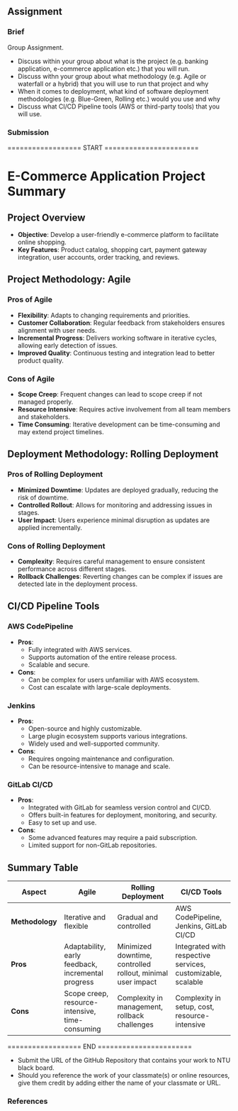 ## Assignment

### Brief

Group Assignment.

- Discuss within your group about what is the project (e.g. banking application, e-commerce application etc.) that you will run.
- Discuss withn your group about what methodology (e.g. Agile or waterfall or a hybrid) that you will use to run that project and why
- When it comes to deployment, what kind of software deployment methodologies (e.g. Blue-Green, Rolling etc.) would you use and why
- Discuss what CI/CD Pipeline tools (AWS or third-party tools) that you will use.

### Submission 

================== START =======================
# E-Commerce Application Project Summary

## Project Overview

- **Objective**: Develop a user-friendly e-commerce platform to facilitate online shopping.
- **Key Features**: Product catalog, shopping cart, payment gateway integration, user accounts, order tracking, and reviews.

## Project Methodology: Agile

### Pros of Agile

- **Flexibility**: Adapts to changing requirements and priorities.
- **Customer Collaboration**: Regular feedback from stakeholders ensures alignment with user needs.
- **Incremental Progress**: Delivers working software in iterative cycles, allowing early detection of issues.
- **Improved Quality**: Continuous testing and integration lead to better product quality.

### Cons of Agile

- **Scope Creep**: Frequent changes can lead to scope creep if not managed properly.
- **Resource Intensive**: Requires active involvement from all team members and stakeholders.
- **Time Consuming**: Iterative development can be time-consuming and may extend project timelines.

## Deployment Methodology: Rolling Deployment

### Pros of Rolling Deployment

- **Minimized Downtime**: Updates are deployed gradually, reducing the risk of downtime.
- **Controlled Rollout**: Allows for monitoring and addressing issues in stages.
- **User Impact**: Users experience minimal disruption as updates are applied incrementally.

### Cons of Rolling Deployment

- **Complexity**: Requires careful management to ensure consistent performance across different stages.
- **Rollback Challenges**: Reverting changes can be complex if issues are detected late in the deployment process.

## CI/CD Pipeline Tools

### AWS CodePipeline

- **Pros**:
  - Fully integrated with AWS services.
  - Supports automation of the entire release process.
  - Scalable and secure.
- **Cons**:
  - Can be complex for users unfamiliar with AWS ecosystem.
  - Cost can escalate with large-scale deployments.

### Jenkins

- **Pros**:
  - Open-source and highly customizable.
  - Large plugin ecosystem supports various integrations.
  - Widely used and well-supported community.
- **Cons**:
  - Requires ongoing maintenance and configuration.
  - Can be resource-intensive to manage and scale.

### GitLab CI/CD

- **Pros**:
  - Integrated with GitLab for seamless version control and CI/CD.
  - Offers built-in features for deployment, monitoring, and security.
  - Easy to set up and use.
- **Cons**:
  - Some advanced features may require a paid subscription.
  - Limited support for non-GitLab repositories.

## Summary Table

| Aspect          | Agile                                              | Rolling Deployment                                          | CI/CD Tools                                                 |
| --------------- | -------------------------------------------------- | ----------------------------------------------------------- | ----------------------------------------------------------- |
| **Methodology** | Iterative and flexible                             | Gradual and controlled                                      | AWS CodePipeline, Jenkins, GitLab CI/CD                     |
| **Pros**        | Adaptability, early feedback, incremental progress | Minimized downtime, controlled rollout, minimal user impact | Integrated with respective services, customizable, scalable |
| **Cons**        | Scope creep, resource-intensive, time-consuming    | Complexity in management, rollback challenges               | Complexity in setup, cost, resource-intensive               |

================== END =======================



- Submit the URL of the GitHub Repository that contains your work to NTU black board.
- Should you reference the work of your classmate(s) or online resources, give them credit by adding either the name of your classmate or URL. 

### References
